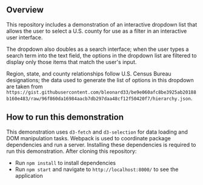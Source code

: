 
## Overview

This repository includes a demonstration of an interactive dropdown list that allows the user to select a U.S. county for use as a filter in an interactive user interface.

The dropdown also doubles as a search interface; when the user types a search term into the text field, the options in the dropdown list are filtered to display only those items that match the user's input.

Region, state, and county relationships follow U.S. Census Bureau designations; the data used to generate the list of options in this dropdown are taken from `https://gist.githubusercontent.com/bleonard33/be9e060afc8be3925ab20188b160e483/raw/96f860da16984aacb7db297daa48cf12f50420f7/hierarchy.json`.


## How to run this demonstration

This demonstration uses `d3-fetch` and `d3-selection` for data loading and DOM manipulation tasks. Webpack is used to coordinate package dependencies and run a server. Installing these dependencies is required to run this demonstration. After cloning this repository:

- Run `npm install` to install dependencies
- Run `npm start` and navigate to `http://localhost:8000/` to see the application